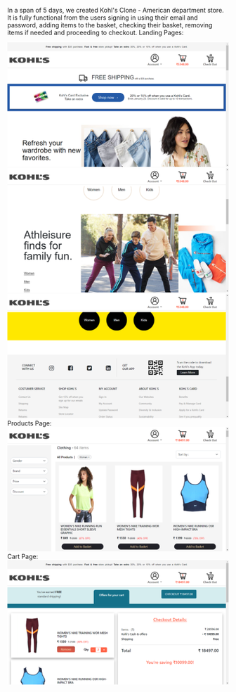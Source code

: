 In a span of 5 days, we created Kohl's Clone - American department store. It is fully functional from the users signing in using their email and password, adding items to the basket, checking their basket, removing items if needed and proceeding to checkout.
Landing Pages:

![homepage](./readme%20Images/home1.png)
![homepage](./readme%20Images/home2.png)
![homepage](./readme%20Images/home3.png)
Products Page:
![homepage](./readme%20Images/productspage.png)
Cart Page:
![homepage](./readme%20Images/cartPage.png)
